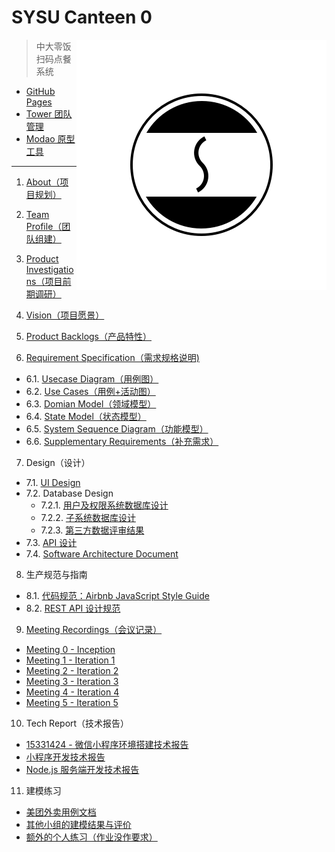 # SYSU Canteen 0

<img src='assets/logo.png' align='right' style='width:400px;height:400px'/>

> 中大零饭扫码点餐系统

+ [GitHub Pages](https://dtosaad.github.io)
+ [Tower 团队管理](https://tower.im/projects/8d7d7a72725242b3beb1609174e058ba/)
+ [Modao 原型工具](https://modao.cc/app/YiH5dTdxFF3JzQAkRsSjOWMHPRmoodZ)

---

1. [About（项目规划）](about.md)

2. [Team Profile（团队组建）](team_profile.md)

3. [Product Investigations（项目前期调研）](product_investigations.md)

4. [Vision（项目愿景）](about.md#vision)

5. [Product Backlogs（产品特性）](about.md#backlogs)

6. [Requirement Specification（需求规格说明)](product_requirements.md)
  + 6.1. [Usecase Diagram（用例图）](assets/use_cases.png)
  + 6.2. [Use Cases（用例+活动图）](assets/use_cases.png)
  + 6.3. [Domian Model（领域模型）](domain_model.png)
  + 6.4. [State Model（状态模型）](state_model.png)
  + 6.5. [System Sequence Diagram（功能模型）](system_sequence_diagram.md)
  + 6.6. [Supplementary Requirements（补充需求）](product_requirements.md#补充需求)

7. Design（设计）
  + 7.1. [UI Design](assets/ui)
  + 7.2. Database Design
    + 7.2.1. [用户及权限系统数据库设计](assets/database_design.png)
    + 7.2.2. [子系统数据库设计](assets/database_design.png)
    + 7.2.3. [第三方数据评审结果](https://github.com/dtosaad/documents/issues)
  + 7.3. [API 设计](API.md)
  + 7.4. [Software Architecture Document](tech_reports/architecture.md)

8. 生产规范与指南
  + 8.1. [代码规范：Airbnb JavaScript Style Guide](https://github.com/airbnb/javascript)
  + 8.2. [REST API 设计规范](https://en.wikipedia.org/wiki/Representational_state_transfer)

9. [Meeting Recordings（会议记录）](meeting_recordings.md)
  + [Meeting 0 - Inception](meeting_recordings.md#metting-0---inception)
  + [Meeting 1 - Iteration 1](meeting_recordings.md#metting-1---iteration-1)
  + [Meeting 2 - Iteration 2](meeting_recordings.md#metting-2---iteration-2)
  + [Meeting 3 - Iteration 3](meeting_recordings.md#metting-3---iteration-3)
  + [Meeting 4 - Iteration 4](meeting_recordings.md#metting-4---iteration-4)
  + [Meeting 5 - Iteration 5](meeting_recordings.md#metting-5---iteration-5)

10. Tech Report（技术报告）
  + [15331424 - 微信小程序环境搭建技术报告](tech_reports/wx_mini_program_env.md)
  + [小程序开发技术报告](tech_reports/wx_mini_program.md)
  + [Node.js 服务端开发技术报告](tech_reports/server_end.md)

11. 建模练习
  + [美团外卖用例文档](modeling_exercises/meituanwaimai.md)
  + [其他小组的建模结果与评价](modeling_exercises/reviews.md)
  + [额外的个人练习（作业没作要求）](modeling_exercises/addition.md)

